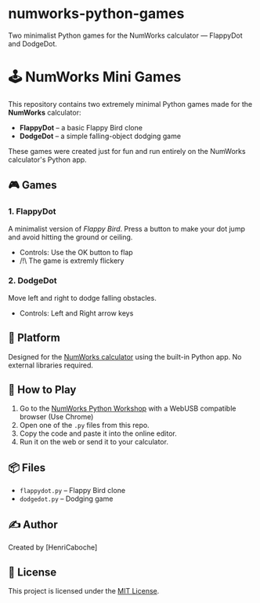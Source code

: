 # numworks-python-games
Two minimalist Python games for the NumWorks calculator — FlappyDot and DodgeDot.

# 🕹️ NumWorks Mini Games

This repository contains two extremely minimal Python games made for the **NumWorks** calculator:

- **FlappyDot** – a basic Flappy Bird clone  
- **DodgeDot** – a simple falling-object dodging game

These games were created just for fun and run entirely on the NumWorks calculator's Python app.

## 🎮 Games

### 1. FlappyDot

A minimalist version of *Flappy Bird*. Press a button to make your dot jump and avoid hitting the ground or ceiling.

- Controls: Use the OK button to flap
- /!\ The game is extremly flickery

### 2. DodgeDot

Move left and right to dodge falling obstacles.

- Controls: Left and Right arrow keys

## 🧰 Platform

Designed for the [NumWorks calculator](https://www.numworks.com/) using the built-in Python app. No external libraries required.

## 🚀 How to Play

1. Go to the [NumWorks Python Workshop](https://workshop.numworks.com/python) with a WebUSB compatible browser (Use Chrome)
2. Open one of the `.py` files from this repo.
3. Copy the code and paste it into the online editor.
4. Run it on the web or send it to your calculator.

## 📦 Files

- `flappydot.py` – Flappy Bird clone  
- `dodgedot.py` – Dodging game

## ✍️ Author

Created by [HenriCaboche]

## 📜 License

This project is licensed under the [MIT License](LICENSE).

